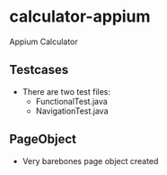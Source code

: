 # calculator-appium
Appium Calculator


## Testcases
- There are two test files:
    - FunctionalTest.java
    - NavigationTest.java
    
## PageObject
- Very barebones page object created
